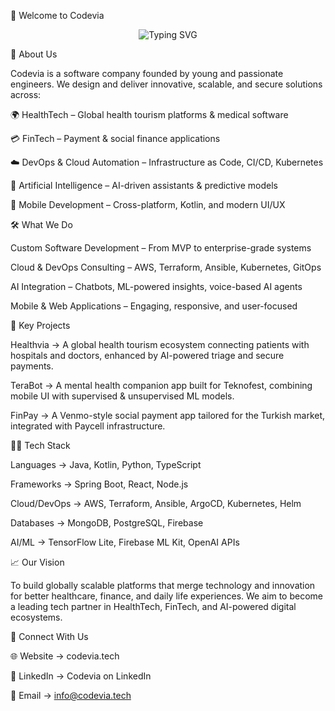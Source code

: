 👋 Welcome to Codevia
<p align="center"> <img src="https://readme-typing-svg.herokuapp.com?font=Fira+Code&size=22&pause=1000&color=36BCF7&center=true&vCenter=true&width=550&lines=Innovative+Software+Solutions;Cloud+%7C+DevOps+%7C+AI;Health+Tech+%7C+FinTech+%7C+Mobile+Apps" alt="Typing SVG" /> </p>
🚀 About Us

Codevia is a software company founded by young and passionate engineers.
We design and deliver innovative, scalable, and secure solutions across:

🌍 HealthTech – Global health tourism platforms & medical software

💳 FinTech – Payment & social finance applications

☁️ DevOps & Cloud Automation – Infrastructure as Code, CI/CD, Kubernetes

🤖 Artificial Intelligence – AI-driven assistants & predictive models

📱 Mobile Development – Cross-platform, Kotlin, and modern UI/UX

🛠️ What We Do

Custom Software Development – From MVP to enterprise-grade systems

Cloud & DevOps Consulting – AWS, Terraform, Ansible, Kubernetes, GitOps

AI Integration – Chatbots, ML-powered insights, voice-based AI agents

Mobile & Web Applications – Engaging, responsive, and user-focused

🌟 Key Projects

Healthvia → A global health tourism ecosystem connecting patients with hospitals and doctors, enhanced by AI-powered triage and secure payments.

TeraBot → A mental health companion app built for Teknofest, combining mobile UI with supervised & unsupervised ML models.

FinPay → A Venmo-style social payment app tailored for the Turkish market, integrated with Paycell infrastructure.

👨‍💻 Tech Stack

Languages → Java, Kotlin, Python, TypeScript

Frameworks → Spring Boot, React, Node.js

Cloud/DevOps → AWS, Terraform, Ansible, ArgoCD, Kubernetes, Helm

Databases → MongoDB, PostgreSQL, Firebase

AI/ML → TensorFlow Lite, Firebase ML Kit, OpenAI APIs

📈 Our Vision

To build globally scalable platforms that merge technology and innovation for better healthcare, finance, and daily life experiences.
We aim to become a leading tech partner in HealthTech, FinTech, and AI-powered digital ecosystems.

🤝 Connect With Us

🌐 Website → codevia.tech

💼 LinkedIn → Codevia on LinkedIn

📧 Email → info@codevia.tech
